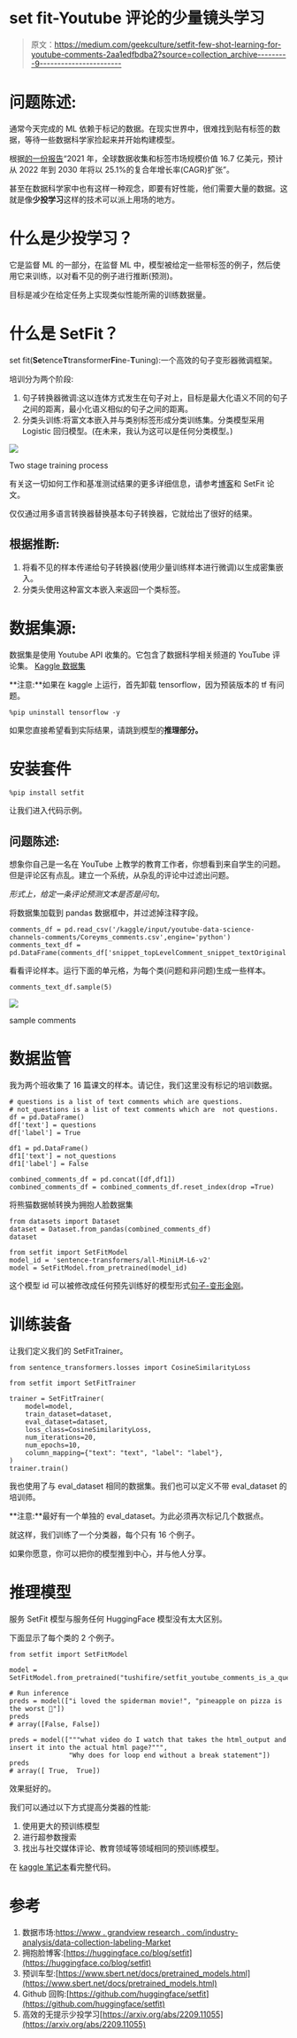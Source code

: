 # set fit-Youtube 评论的少量镜头学习

> 原文：<https://medium.com/geekculture/setfit-few-shot-learning-for-youtube-comments-2aa1edfbdba2?source=collection_archive---------9----------------------->

# **问题陈述:**

通常今天完成的 ML 依赖于标记的数据。在现实世界中，很难找到贴有标签的数据，等待一些数据科学家捡起来并开始构建模型。

根据[的一份报告](https://www.grandviewresearch.com/industry-analysis/data-collection-labeling-market)“2021 年，全球数据收集和标签市场规模价值 16.7 亿美元，预计从 2022 年到 2030 年将以 25.1%的复合年增长率(CAGR)扩张”。

甚至在数据科学家中也有这样一种观念，即要有好性能，他们需要大量的数据。这就是像**少投学习**这样的技术可以派上用场的地方。

# 什么是少投学习？

它是监督 ML 的一部分，在监督 ML 中，模型被给定一些带标签的例子，然后使用它来训练，以对看不见的例子进行推断(预测)。

目标是减少在给定任务上实现类似性能所需的训练数据量。

# 什么是 SetFit？

set fit(**Se**tence**T**transformer**Fi**ne-**T**uning):一个高效的句子变形器微调框架。

培训分为两个阶段:

1.  句子转换器微调:这以连体方式发生在句子对上，目标是最大化语义不同的句子之间的距离，最小化语义相似的句子之间的距离。
2.  分类头训练:将富文本嵌入并与类别标签形成分类训练集。分类模型采用 Logistic 回归模型。(在未来，我认为这可以是任何分类模型。)

![](img/c41a09d7289e66eee8b90a29041b7230.png)

Two stage training process

有关这一切如何工作和基准测试结果的更多详细信息，请参考[博客](https://huggingface.co/blog/setfit)和 SetFit 论文。

仅仅通过用多语言转换器替换基本句子转换器，它就给出了很好的结果。

## 根据推断:

1.  将看不见的样本传递给句子转换器(使用少量训练样本进行微调)以生成密集嵌入。
2.  分类头使用这种富文本嵌入来返回一个类标签。

# 数据集源:

数据集是使用 Youtube API 收集的。它包含了数据科学相关频道的 YouTube 评论集。 [Kaggle 数据集](https://www.kaggle.com/datasets/tushifire/youtube-data-science-channels-comments)

**注意:**如果在 kaggle 上运行，首先卸载 tensorflow，因为预装版本的 tf 有问题。

```
%pip uninstall tensorflow -y
```

如果您直接希望看到实际结果，请跳到模型的**推理部分。**

# 安装套件

```
%pip install setfit
```

让我们进入代码示例。

## 问题陈述:

想象你自己是一名在 YouTube 上教学的教育工作者，你想看到来自学生的问题。但是评论区有点乱。建立一个系统，从杂乱的评论中过滤出问题。

*形式上，给定一条评论预测文本是否是问句。*

将数据集加载到 pandas 数据框中，并过滤掉注释字段。

```
comments_df = pd.read_csv('/kaggle/input/youtube-data-science-channels-comments/Coreyms_comments.csv',engine='python')
comments_text_df = pd.DataFrame(comments_df['snippet_topLevelComment_snippet_textOriginal'])
```

看看评论样本。运行下面的单元格，为每个类(问题和非问题)生成一些样本。

```
comments_text_df.sample(5)
```

![](img/6160c62253f5f5b219041f95f6307368.png)

sample comments

# 数据监管

我为两个班收集了 16 篇课文的样本。请记住，我们这里没有标记的培训数据。

```
# questions is a list of text comments which are questions.
# not_questions is a list of text comments which are  not questions.
df = pd.DataFrame()
df['text'] = questions
df['label'] = True

df1 = pd.DataFrame()
df1['text'] = not_questions
df1['label'] = False

combined_comments_df = pd.concat([df,df1])
combined_comments_df = combined_comments_df.reset_index(drop =True)
```

将熊猫数据帧转换为拥抱人脸数据集

```
from datasets import Dataset
dataset = Dataset.from_pandas(combined_comments_df)
dataset
```

```
from setfit import SetFitModel
model_id = 'sentence-transformers/all-MiniLM-L6-v2'
model = SetFitModel.from_pretrained(model_id) 
```

这个模型 id 可以被修改成任何预先训练好的模型形式[句子-变形金刚](https://www.sbert.net/docs/pretrained_models.html)。

# 训练装备

让我们定义我们的 SetFitTrainer。

```
from sentence_transformers.losses import CosineSimilarityLoss

from setfit import SetFitTrainer

trainer = SetFitTrainer(
    model=model,
    train_dataset=dataset,
    eval_dataset=dataset,
    loss_class=CosineSimilarityLoss,
    num_iterations=20,
    num_epochs=10,
    column_mapping={"text": "text", "label": "label"},
)
trainer.train()
```

我也使用了与 eval_dataset 相同的数据集。我们也可以定义不带 eval_dataset 的培训师。

**注意:**最好有一个单独的 eval_dataset。为此必须再次标记几个数据点。

就这样，我们训练了一个分类器，每个只有 16 个例子。

如果你愿意，你可以把你的模型推到中心，并与他人分享。

# 推理模型

服务 SetFit 模型与服务任何 HuggingFace 模型没有太大区别。

下面显示了每个类的 2 个例子。

```
from setfit import SetFitModel

model = SetFitModel.from_pretrained("tushifire/setfit_youtube_comments_is_a_question")

# Run inference
preds = model(["i loved the spiderman movie!", "pineapple on pizza is the worst 🤮"])
preds
# array([False, False])

preds = model(["""what video do I watch that takes the html_output and insert it into the actual html page?""",
               "Why does for loop end without a break statement"])
preds
# array([ True,  True])
```

效果挺好的。

我们可以通过以下方式提高分类器的性能:

1.  使用更大的预训练模型
2.  进行超参数搜索
3.  找出与社交媒体评论、教育领域等领域相同的预训练模型。

在 [kaggle 笔记本](https://www.kaggle.com/code/tushifire/setfit-few-shots-youtube-comments)看完整代码。

# 参考

1.  数据市场:[https://www . grandview research . com/industry-analysis/data-collection-labeling-Market](https://www.grandviewresearch.com/industry-analysis/data-collection-labeling-market)
2.  拥抱脸博客:[https://huggingface.co/blog/setfit](https://huggingface.co/blog/setfit)
3.  预训车型:[https://www.sbert.net/docs/pretrained_models.html](https://www.sbert.net/docs/pretrained_models.html)
4.  Github 回购:[https://github.com/huggingface/setfit](https://github.com/huggingface/setfit)
5.  高效的无提示少投学习[https://arxiv.org/abs/2209.11055](https://arxiv.org/abs/2209.11055)